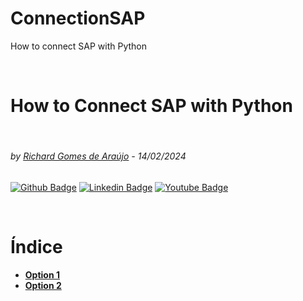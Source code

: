 # ConnectionSAP
How to connect SAP with Python
<p>  <br>
  </p>
  
# How to Connect SAP with Python 
<p>  <br>
  </p>

###### by [Richard Gomes de Araújo](https://github.com/RichardGomesDeAraujo) - 14/02/2024
[![Github Badge](https://img.shields.io/badge/-Github-000?style=flat-square&logo=Github&logoColor=white&link=https://github.com/RichardGomesDeAraujo)](https://github.com/RichardGomesDeAraujo)
[![Linkedin Badge](https://img.shields.io/badge/-LinkedIn-blue?style=flat-square&logo=Linkedin&logoColor=white&link=https://www.linkedin.com/in/richardaraujoanalistadedados/)](https://www.linkedin.com/in/richardaraujoanalistadedados/)
[![Youtube Badge](https://img.shields.io/badge/-YouTube-ff0000?style=flat-square&labelColor=ff0000&logo=youtube&logoColor=white&link=https://www.youtube.com/channel/UCc_jlqHut_GkXc8ahgQHOOw)](https://www.youtube.com/channel/UCc_jlqHut_GkXc8ahgQHOOw)
<p>  <br>
  </p>
  
# Índice
- [**Option 1**](README.md#Option-1)
- [**Option 2**](README.md#Option-1)

